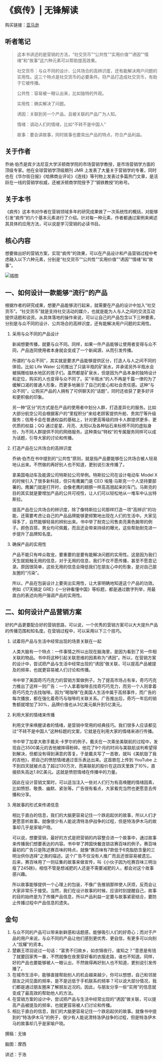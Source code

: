 # 《疯传》| 无锋解读

购买链接：[亚马逊](https://www.amazon.cn/图书/dp/B00HALILL2/ref=sr_1_1?ie=UTF8&qid=1507725403&sr=8-1&keywords=疯传)

## 听者笔记

> 这本书讲述的是营销的方法，“社交货币”“公共性”“实用价值”“诱因”“情绪”和“故事”这六种元素可以帮助提高效果。
>
> 社交货币：与众不同的设计、公共场合的高辨识度，还有能解决用户问题的实用性。这三个特点是社交货币的必要条件。将产品打造成社交货币，有助于它被传播。
>
> 公共性：容易被一眼认出来，比如独特的外观。
>
> 实用性：确实解决了问题。
>
> 诱因：关联到另一个产品，且被关联的产品广为人知。
>
> 情绪：调动人们的情绪，比如“不转不是中国人”
>
> 故事：要会讲故事，同时故事也要突出产品的特点，符合产品利益。

## 关于作者

乔纳·伯杰是宾夕法尼亚大学沃顿商学院的市场营销学教授，是市场营销学方面的顶级专家。他在全球营销学顶级期刊 JMR 上发表了大量关于营销学的专著，同时也在《华尔街日报》《哈佛商业评论》《连线》等刊物上发表过多篇热门文章，是活跃在一线的营销学权威，还被沃顿商学院授予了“钢铁教授”的称号。

## 关于本书

《疯传》这本书对作者在营销领域多年的研究成果做了一次系统性的概括，对能够引发“疯传”的六个基本元素进行了介绍。针对每一种元素，作者都通过案例来阐述其具体的应用方法，可以说是学习营销的必读书目。

## 核心内容

想要做出好的营销方案，实现“疯传”的效果，可以在产品设计和产品营销过程中考虑融入以下六种元素，分别是“社交货币”“公共性”“实用价值”“诱因”“情绪”和“故事”。

![插图](contagious/001.JPG)

## 一、如何设计一款能够“流行”的产品

根据作者的研究成果，想要产品能够流行起来，就需要在产品的设计中加入“社交货币”。“社交货币”就是支持社交活动的媒介，也就是能为人与人之间的交流互动提供话题和谈资。从具体落地的操作来说，可以让自己的产品包含以下三种要素，分别是与众不同的设计、公共场合的高辨识度，还有能解决用户问题的实用性。

1. 采用与众不同的产品设计

    新闻想要传播，就要与众不同。同样，如果一件产品能够让使用者变得与众不同，产品连同使用者本身就会变成了一个新闻源，从而引发传播。

    所谓的“与众不同”，其实就是要求产品能够提供区分，打造人与人之间不同的体验。比如 Life Water 公司推出了只装半瓶的矿泉水，并承诺另外半瓶水会被捐赠给缺水地区的孩子们。虽然都是矿泉水，但是因为产品本身的独特设计和定位，购买的人也变得与众不同了。买“半瓶水”的人不再是千篇一律的为了缓解口渴的普通人形象，而更多地展示了自己的爱心和社会责任感。这种“与众不同”，让购买产品的人拥有了可供聊天的“话题”，同时还收获了更多好评和更积极的印象。

    另一种“区分”的方式是在产品的使用者中划分人群，打造差异化的服务。比如大部分航空公司会根据客户的“里程积分”来给老顾客提供升舱、贵宾厅等升级服务；信用卡会在普通权益的基础上，针对更高等级的持卡人群提供更多、更优质的权益；QQ 通过星星、月亮、太阳以及各种钻石来标榜不同的虚拟身份，为不同人群提供不同的网络服务。这种类似“特权”的专属服务同样可以成为话题，引导大家的讨论和传播。

2. 打造产品在公共场合的高辨识度

    乔纳·伯杰在书中提到的“公共性”原则，就是指产品要能够在公共场合被人轻易地认出来。不然做的再好别人也不知道，更别说引发传播了。

    拿美国电动车及能源公司特斯拉公司举例。特斯拉公司在设计电动车 Model X 的时候引入了很多新科技，但只有鹰翼门是 CEO 埃隆·马斯克一个人坚持要部署的。鹰翼门就是打开时，会像老鹰的翅膀一样高高翘起来的车门。马斯克的目的其实就是要增加产品的公共可视性，让人们可以轻松地从一堆车中认出特斯拉。

    提高产品在公共场合的辨识度，除了像特斯拉公司那样打造一项“高辨识”的功能，还需要考虑让自己的产品品牌能够更频繁地出现在人们的生活中。大家见得多了，自然能够轻易的辨别出来。书中举了耐克公司售卖亮黄色腕带的例子。颜色百搭，男女均可佩戴，而且还会带来持续的曝光，这些帮助耐克进一步提升了品牌知名度。

3. 确保产品的实用性

    产品不能只有哗众取宠，要重要的是要有能解决问题的实用性。这是因为我们天生就抵触无用的信息，对于无用的信息，我们不仅不愿传播，甚至不愿意记录。原因很简单，这些无用的信息会降低我们在朋友心中的形象，是对自己朋友圈的“污染”。

    所以，产品在包装设计上要突出实用性，让大家明确地知道这个产品的功效。例如《17天搞定 GRE》《一分钟看懂中国》等标题，都是通过数字列举，用最直白的表述向用户强调产品的实用性。

## 二、如何设计产品营销方案

好的产品更要配合好的营销思路，可以说，一个优秀的营销方案可以大大提升产品的传播范围和知名度。在营销过程中，可以采用以下三个技巧。

1. 试着将产品与生活中经常出现的场景关联在一起

    人类大脑有一个特点：一件事情之所以出现在脑海里，是因为看到了另一件相关联的物品。书中将这种引起关联思维的因素称为“诱因”。所以，在营销方案的设计中，尝试把产品与生活中经常出现的“诱因”做关联，可以提高产品被提及的频率，也就更容易被人们讨论和传播。

    书中举了美国奇巧巧克力的营销方案做例子。为了提高市场占有率，奇巧巧克力推出了这样一则广告：一个人拿着咖啡去找奇巧巧克力，而另一个人则拿着奇巧巧克力去找咖啡。因为“喝咖啡”在美国人生活中属于高频事件，而广告的每次播放，都在强化着奇巧与咖啡的关联关系。广告推出后，奇巧一年后的销售额就增加了30%，品牌价值也从3亿美元飙升到5亿美元。

2. 利用大家的情绪来传播

    利用文字来唤醒读者的情绪，是营销中常用的经典技巧。我们很多人应该都见过“不转不是中国人”这种标题的文案，它就是在利用大家的情绪来进行传播。

    书中举了加拿大歌手戴夫·卡罗尔的例子。戴夫在一次乘坐美联航的过程中，发现自己3500美元的吉他被摔得粉碎。他花了9个月的时间与美联航谈判希望得到解决，但都没有得到满意的答复。于是戴夫写了一首歌，就叫《美航毁了我的吉他》，把自己的愤怒情绪通过音乐表达出来。这首歌在上传到 YouTube 上不到四天就被点击了超过130万次，而美联航的股价在这四天里跌了10%，直接损失高达1.8亿美元。这就是愤怒情绪在传播中的力量。

    因此在设计营销文案时，可以适当注入一些对人们行为有高唤醒的情绪因素，比如愤怒、敬畏、幽默、紧张等。广告很有看点，大家看完当然也更愿意去传播和分享。

3. 用故事的形式来传递信息

    相比于直白的信息，我们的大脑更容易记住一个跌宕起伏的故事，所以人们才更愿意听故事。就像很少有人能说清特洛伊战争的过程，但是特洛伊木马的故事却几乎是家喻户晓。

    可以说，想要营销，最好的方式是把营销的内容整合进一个故事中，通过故事来传播我们想要表达的内容。书中举了跨国快餐连锁店赛百味的例子。赛百味最初的广告只是陈述赛百味的特点，就像“赛百味有7款低于6克脂肪含量的三明治供你选择”之类的描述。这个广告不仅没有人推广而且还很容易被遗忘。后来，赛百味用了一则征集的故事来做宣传，叫《小伙子因为吃赛百味三明治瘦了245磅》，相信不管是想减肥的人还是不需要减肥的人，都会对这个故事感兴趣。

    所以故事能够提供一个心理上的包装，不像广告推销那样使人厌烦，反而会让大家非常乐于接受。当然，我们在设计故事的时候，应该时刻提醒自己，故事的目的始终是为了传播产品信息，所以产品利益一定要与故事紧密结合，要防止传播过程中产品信息的遗失。

## 金句

1. 与众不同的产品可以带来新鲜感和话题感，能够吸引人们的好奇心；而对于产品的用户来说，与众不同的产品让他们感到更优秀、更自信，有更多可以向别人“炫耀”的资本。
2. 楚霸王项羽说过一句话：“富贵不归故乡，如衣锦夜行，谁知之？”意思是有钱了就要回家秀一番，不然就像在夜里穿好看的衣服走路，谁也不知道。同样，好的产品也要能够被人一眼认出，不然做得再好别人也不知道，更别说引发传播了。
3. 在城市生活中，能够直接帮助别人的机会越来越少，你可以想想，自己和邻居朋友之间见面的频率，是不是远低于手机联系的频率？可以说大部分情况，我们都是通过朋友圈来了解朋友近况的。因此，与朋友分享一些“实用”的信息就变成了最高效的帮助他人的方法。
4. 在营销方案的设计中，尝试把产品与生活中经常出现的“诱因”做关联，可以提高产品被提及的频率，也就更容易被人们讨论和传播。
5. 相比于直白的信息，我们的大脑更容易记住一个跌宕起伏的故事。就像书中提到的“特洛伊木马”的例子，很少有人能说清特洛伊战争的过程，但是特洛伊木马的故事却几乎是家喻户晓。

撰稿：无锋

脑图：摩西

讲述：于浩
